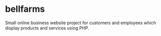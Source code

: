 bellfarms
=========

Small online business website project for customers and employees which display products and services using PHP.
